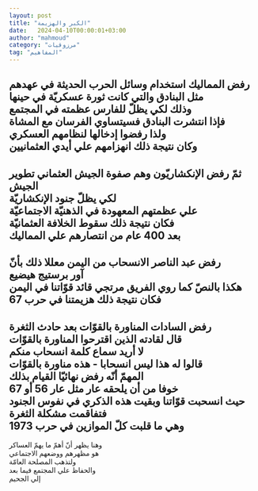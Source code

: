 ```yaml
---
layout: post
title: "الكبر والهزيمة"
date:   2024-04-10T00:00:01+03:00
author: "mahmoud"
category: "مرزوقيات"
tag: "المفاهيم"
---
```



رفض المماليك استخدام وسائل الحرب الحديثة في
عهدهم  
مثل البنادق والتي كانت ثورة عسكريّة في حينها  
وذلك لكي يظلّ للفارس عظمته في المجتمع  
فإذا انتشرت البنادق فسيتساوي الفرسان مع المشاة  
ولذا رفضوا إدخالها لنظامهم العسكري  
وكان نتيجة ذلك انهزامهم علي أيدي العثمانيين  
-------  
ثمّ رفض الإنكشاريّون وهم صفوة الجيش العثماني تطوير
الجيش  
لكي يظلّ جنود الإنكشاريّة  
علي عظمتهم المعهودة في الذهنيّة الاجتماعيّة  
فكان نتيجة ذلك سقوط الخلافة العثمانيّة  
بعد 400 عام من انتصارهم علي المماليك  
------  
رفض عبد الناصر الانسحاب من اليمن معللا ذلك بأنّ  
آور برستيج هيضيع  
هكذا بالنصّ كما روي الفريق مرتجي قائد قوّاتنا في
اليمن  
فكان نتيجة ذلك هزيمتنا في حرب 67  
-------  
رفض السادات المناورة بالقوّات بعد حادث الثغرة  
قال لقادته الذين اقترحوا المناورة بالقوّات  
لا أريد سماع كلمة انسحاب منكم  
قالوا له هذا ليس انسحابا - هذه مناورة بالقوّات  
المهمّ أنّه رفض نهائيّا القيام بذلك  
خوفا من أن يلحقه عار مثل عار 56 أو 67  
حيث انسحبت قوّاتنا وبقيت هذه الذكري في نفوس
الجنود  
فتفاقمت مشكلة الثغرة  
وهي ما قلبت كلّ الموازين في حرب 1973  
--------  
وهنا يظهر أنّ أهمّ ما يهمّ العساكر  
هو مظهرهم ووضعهم الاجتماعي  
ولتذهب المصلحة العامّة  
والحفاظ علي المجتمع فيما بعد  
إلي الجحيم
